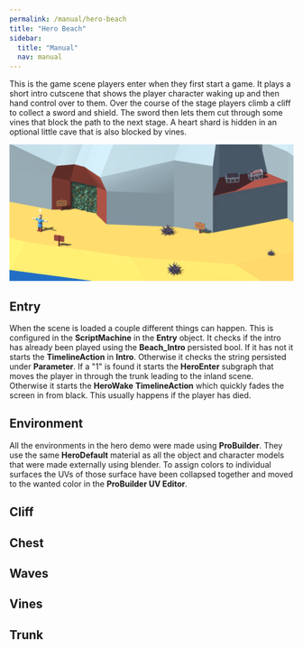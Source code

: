 ```yaml
---
permalink: /manual/hero-beach
title: "Hero Beach"
sidebar:
  title: "Manual"
  nav: manual
---
```


This is the game scene players enter when they first start a game. It plays a short intro cutscene that shows the player character waking up and then hand control over to them. Over the course of the stage players climb a cliff to collect a sword and shield. The sword then lets them cut through some vines that block the path to the next stage. A heart shard is hidden in an optional little cave that is also blocked by vines.

<p align="center">
  <img src="/assets/images/hero/heroBeach.png" />
</p>

## Entry

When the scene is loaded a couple different things can happen. This is configured in the __ScriptMachine__ in the __Entry__ object. It checks if the intro has already been played using the __Beach_Intro__ persisted bool. If it has not it starts the __TimelineAction__ in __Intro__. Otherwise it checks the string persisted under __Parameter__. If a "1" is found it starts the __HeroEnter__ subgraph that moves the player in through the trunk leading to the inland scene. Otherwise it starts the __HeroWake__ __TimelineAction__ which quickly fades the screen in from black. This usually happens if the player has died.

## Environment

All the environments in the hero demo were made using __ProBuilder__. They use the same __HeroDefault__ material as all the object and character models that were made externally using blender. To assign colors to individual surfaces the UVs of those surface have been collapsed together and moved to the wanted color in the __ProBuilder UV Editor__.

## Cliff

## Chest

## Waves

## Vines

## Trunk
